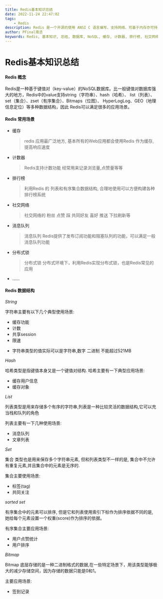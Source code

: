 ```yaml
---
title: Redis基本知识总结
date: 2022-11-24 22:47:02
tags:
    - Redis
description: Redis 是一个开源的使用 ANSI C 语言编写、支持网络、可基于内存亦可持久化的日志型、Key-Value 数据库，并提供多种语言的 API。
author: PFinal南丞
keywords: Redis, 基本知识, 总结, 数据库, NoSQL, 缓存, 计数器, 排行榜, 社交网络, 消息队列, 分布式锁
---
```


# Redis基本知识总结

#### Redis 概念

Redis是一种基于键值对（key-value）的NoSQL数据库。比一般键值对数据库强大的地方，Redis中的value支持string（字符串）、hash（哈希）、 list（列表）、set（集合）、zset（有序集合）、Bitmaps（位图）、 HyperLogLog、GEO（地理信息定位）等多种数据结构，因此 Redis可以满足很多的应用场景。

#### Redis 常用场景

- 缓存
    
    > redis 应用最广泛地方, 基本所有的Web应用都会使用Redis 作为缓存, 提高响应速度
- 计数器
    >Redis支持计数功能 经常用来记录浏览量,点赞量等等

- 排行榜
    > 利用Redis 的 列表和有序集合数据结构, 合理地使用可以方便构建各种排行榜系统

- 社交网络
    > 社交网络的 粉丝 点赞 踩  共同好友 喜好 推送 下拉刷新等
- 消息队列
    > 消息队列 Redis提供了发布订阅功能和阻塞队列的功能，可以满足一般消息队列功能
- 分布式锁
    > 分布式锁 分布式环境下，利用Redis实现分布式锁，也是Redis常见的应用
- ......

#### Redis 数据结构

*String*

字符串主要有以下几个典型使用场景:

- 缓存功能
- 计数
- 共享session
- 限速

* 字符串类型的值实际可以是字符串,数字 二进制 不能超过521MB

*Hash*

  哈希类型是指键值本身又是一个键值对结构.
  哈希主要有一下典型应用场景:

  - 缓存用户信息
  - 缓存对象

*List*

列表类型是用来存储多个有序的字符串,列表是一种比较灵活的数据结构,它可以充当栈和队列的角色

列表主要有一下几种使用场景:

- 消息队列 
- 文章列表

*Set*

集合 类型也是用来保存多个字符串元素, 但和列表类型不一样的是, 集合中不允许有重复元素,并且集合中的元素是无序的.

集合主要使用场景:

- 标签(tag)
- 共同关注

*sorted set*

有序集合中的元素可以排序, 但是它和列表使用索引下标作为排序依据不同的是, 她给每个元素设置一个权重(score)作为排序的依据。

有序集合主要应用场景:

- 用户点赞统计
- 用户排序

*Bitmap*

Bitmap 底层存储的是一种二进制格式的数据,在一些特定场景下，用该类型能够极大的减少存储空间，因为存储的数据只能是0和1。

主要应用场景:

- 签到记录

